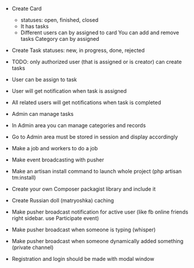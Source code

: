 
- Create Card
    + statuses: open, finished, closed
    + It has tasks
    + Different users can by assigned to card
    You can add and remove tasks
    Category can by assigned 

- Create Task
    statuses: new, in progress, done, rejected
    
- TODO: only authorized user (that is assigned or is creator) can create tasks    
    
- User can be assign to task

- User will get notification when task is assigned

- All related users will get notifications when task is completed

- Admin can manage tasks

- In Admin area you can manage categories and records 

- Go to Admin area must be stored in session and display accordingly

- Make a job and workers to do a job

- Make event broadcasting with pusher

- Make an artisan install command to launch whole project (php artisan tm:install)
    
- Create your own Composer packagist library and include it  

- Create Russian doll (matryoshka) caching

- Make pusher broadcast notification for active user (like fb online friends right sidebar. use Participate event)

- Make pusher broadcast when someone is typing (whisper) 

- Make pusher broadcast when someone dynamically added something (private channel)

- Registration and login should be made with modal window
